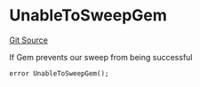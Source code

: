 # UnableToSweepGem
[Git Source](https://github.com/FloorDAO/floor-v2/blob/c8169a0594ad07a37d169672a50f4155c41be809/src/contracts/actions/gem/Sweep.sol)

If Gem prevents our sweep from being successful


```solidity
error UnableToSweepGem();
```


